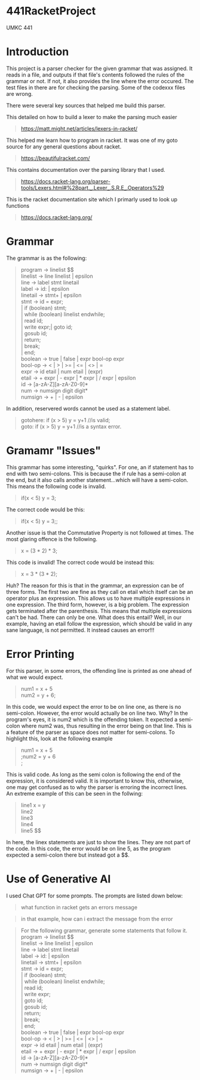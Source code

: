 # 441RacketProject 
UMKC 441 
# Introduction
This project is a parser checker for the given grammar that was assigned. It reads in a file, and outputs if that file's contents followed the rules of the grammar or not. If not, it also provides the line where the error occured. The test files in there are for checking the parsing. Some of the codexxx files are wrong.


There were several key sources that helped me build this parser.

This detailed on how to build a lexer to make the parsing much easier
> https://matt.might.net/articles/lexers-in-racket/

This helped me learn how to program in racket. It was one of my goto source for any general questions about racket.
> https://beautifulracket.com/

This contains documentation over the parsing library that I used.
> https://docs.racket-lang.org/parser-tools/Lexers.html#%28part._.Lexer_.S.R.E_.Operators%29

This is the racket documentation site which I primarly used to look up functions
> https://docs.racket-lang.org/

# Grammar
The grammar is as the following:
> program -> linelist $$  
> linelist -> line linelist | epsilon  
> line -> label stmt linetail  
> label -> id: | epsilon  
> linetail -> stmt+ | epsilon  
> stmt -> id = expr;  
> | if (boolean) stmt;  
> | while (boolean) linelist endwhile;  
> | read id;  
> | write expr;| goto id;  
> | gosub id;  
> | return;  
> | break;  
> | end;  
> boolean -> true | false | expr bool-op expr  
> bool-op -> < | > | >= | <= | <> | =  
> expr -> id etail | num etail | (expr)  
> etail -> + expr | - expr | * expr | / expr | epsilon  
> id -> [a-zA-Z][a-zA-Z0-9]*  
> num -> numsign digit digit*  
> numsign -> + | - | epsilon  

In addition, reservered words cannot be used as a statement label.
> gotohere: if (x > 5) y = y+1  //is valid;  
> goto: if (x > 5) y = y+1      //is a syntax error.  

# Gramamr "Issues"
This grammar has some interesting, "quirks". For one, an if statement has to end with two semi-colons. This is because the if rule has a semi-colon at the end, but it also calls another statement...which will have a semi-colon. This means the following code is invalid.
> if(x < 5) y = 3;

The correct code would be this:
> if(x < 5) y = 3;;


Another issue is that the Commutative Property is not followed at times. The most glaring offence is the following.
> x = (3 * 2) * 3;

This code is invalid! The correct code would be instead this:
> x = 3 * (3 * 2);

Huh? The reason for this is that in the grammar, an expression can be of three forms. The first two are fine as they call on etail which itself can be an operator plus an expression. This allows us to have multiple expressions in one expression. The third form, however, is a big problem. The expression gets terminated after the parenthesis. This means that multiple expressions can't be had. There can only be one. What does this entail? Well, in our example, having an etail follow the expression, which should be valid in any sane language, is not permitted. It instead causes an error!!!


# Error Printing
For this parser, in some errors, the offending line is printed as one ahead of what we would expect.
> num1 = x + 5  
> num2 = y + 6;


In this code, we would expect the error to be on line one, as there is no semi-colon. However, the error would actually be on line two. Why? In the program's eyes, it is num2 which is the offending token. It expected a semi-colon where num2 was, thus resulting in the error being on that line. This is a feature of the parser as space does not matter for semi-colons. To highlight this, look at the following example


> num1 = x + 5  
> ;num2 = y + 6  
> ;


This is valid code. As long as the semi colon is following the end of the expression, it is considered valid. It is important to know this, otherwise, one may get confused as to why the parser is erroring the incorrect lines. An extreme example of this can be seen in the follwing:


> line1 x = y  
> line2  
> line3  
> line4  
> line5 $$


In here, the linex statements are just to show the lines. They are not part of the code. In this code, the error would be on line 5, as the program expected a semi-colon there but instead got a $$. 


# Use of Generative AI
I used Chat GPT for some prompts. The prompts are listed down below:

> what function in racket gets an errors message

> in that example, how can i extract the message from the error

> For the following grammar, generate some statements that follow it.  
> program -> linelist $$  
> linelist -> line linelist | epsilon  
> line -> label stmt linetail  
> label -> id: | epsilon  
> linetail -> stmt+ | epsilon  
> stmt -> id = expr;  
> | if (boolean) stmt;  
> | while (boolean) linelist endwhile;  
> | read id;  
> | write expr;  
> | goto id;  
> | gosub id;  
> | return;  
> | break;  
> | end;  
> boolean -> true | false | expr bool-op expr  
> bool-op -> < | > | >= | <= | <> | =  
> expr -> id etail | num etail | (expr)  
> etail -> + expr | - expr | * expr | / expr | epsilon  
> id -> [a-zA-Z][a-zA-Z0-9]*  
> num -> numsign digit digit*  
> numsign -> + | - | epsilon  
